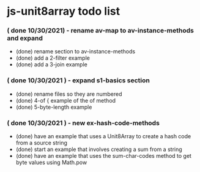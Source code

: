 # js-unit8array todo list

### ( done 10/30/2021) - rename av-map to av-instance-methods and expand
* (done) rename section to av-instance-methods
* (done) add a 2-filter example
* (done) add a 3-join example

### ( done 10/30/2021 ) - expand s1-basics section
* (done) rename files so they are numbered
* (done) 4-of { example of the of method
* (done) 5-byte-length example

### ( done 10/30/2021 ) - new ex-hash-code-methods
* (done) have an example that uses a Unit8Array to create a hash code from a source string
* (done) start an example that involves creating a sum from a string
* (done) have an example that uses the sum-char-codes method to get byte values using Math.pow